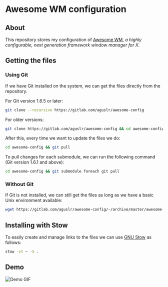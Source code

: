 # Awesome WM configuration

## About

This repository stores my configuration of [Awesome WM][awesome], *a highly
configurable, next generation framework window manager for X*.

## Getting the files

### Using Git

If we have Git installed on the system, we can get the files directly from the
repository.

For Git version 1.6.5 or later:

```sh
git clone --recursive https://gitlab.com/aguslr/awesome-config
```

For older versions:

```sh
git clone https://gitlab.com/aguslr/awesome-config && cd awesome-config && git submodule init && git submodule update
```

After this, every time we want to update the files we do:

```sh
cd awesome-config && git pull
```

To pull changes for each submodule, we can run the following command (Git
version 1.6.1 and above):

```sh
cd awesome-config && git submodule foreach git pull
```

### Without Git

If Git is not installed, we can still get the files as long as we have a basic
Unix environment available:

```sh
wget https://gitlab.com/aguslr/awesome-config/-/archive/master/awesome-config-master.tar.gz -O - | tar -xzv --strip-components 1 --exclude={README.md,demo.gif}
```

## Installing with Stow

To easily create and manage links to the files we can use [GNU Stow][stow] as
follows:

```sh
stow -vt ~ -S .
```

## Demo

![Demo GIF](https://gitlab.com/aguslr/awesome-config/raw/master/demo.gif "Demo")

[awesome]: https://awesomewm.org/
[stow]:  https://www.gnu.org/software/stow/
